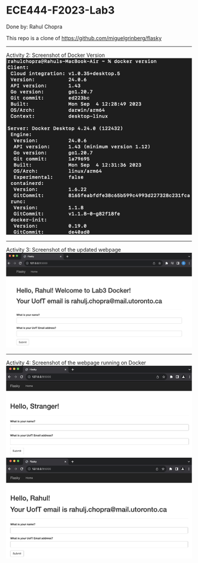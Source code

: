 # ECE444-F2023-Lab3

Done by: Rahul Chopra

This repo is a clone of https://github.com/miguelgrinberg/flasky

***

Activity 2: Screenshot of Docker Version
![Activity 2 Screenshot](Screenshots/Activity_2.png)

***

Activity 3: Screenshot of the updated webpage
![Activity 3 Screenshot](Screenshots/Activity_3.png)

***

Activity 4: Screenshot of the webpage running on Docker
![Activity 4 Screenshot](Screenshots/Activity_4_1.png)
![Activity 4 Screenshot](Screenshots/Activity_4_2.png)